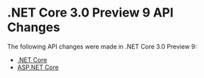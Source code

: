 # .NET Core 3.0 Preview 9 API Changes

The following API changes were made in .NET Core 3.0 Preview 9:

- [.NET Core](./.Net/3.0-preview9.md)
- [ASP.NET Core](./Asp.Net/3.0-preview9.md)
